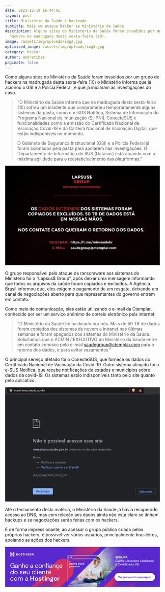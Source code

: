 ```yaml
---
date: 2021-12-10 16:44:01
layout: post
title: Ministério da Saúde é hackeado
subtitle: Mais um ataque hacker ao Ministério da Saúde.
description: Alguns sites do Ministério da Saúde foram invadidos por um grupo de
  hackers na madrugada desta sexta-feira (10).
image: /assets/img/uploads/img3.jpg
optimized_image: /assets/img/uploads/img3.jpg
category: hacker
author: andreribas
paginate: false
---
```

Como alguns sites do Ministério da Saúde foram invadidos por um grupo de hackers na madrugada desta sexta-feira (10) o Ministério informa que já acionou o GSI e a Polícia Federal, e que já iniciaram as investigações do caso.

> "O Ministério da Saúde informa que na madrugada desta sexta-feira (10) sofreu um incidente que comprometeu temporariamente alguns sistemas da pasta, como o e-SUS Notifica, Sistema de Informação do Programa Nacional de Imunização (SI-PNI), ConecteSUS e funcionalidades como a emissão do Certificado Nacional de Vacinação Covid-19 e da Carteira Nacional de Vacinação Digital, que estão indisponíveis no momento.
>
> O Gabinete de Segurança Institucional (GSI) e a Polícia Federal já foram acionados pela pasta para apoiarem nas investigações. O Departamento de Informática do SUS (Datasus) está atuando com a máxima agilidade para o reestabelecimento das plataformas."

![Mensagem dos hackers no site](/assets/img/uploads/img2.jpg "Hackers enviaram mensagem pedindo para que entrem em contato com eles")

O grupo responsável pelo ataque de ransomware aos sistemas do Ministério foi o “Lapsus$ Group”, após deixar uma mensagem informando que todos os arquivos da saúde foram copiados e excluídos. A Agência Brasil informou que, eles exigem o pagamento de um resgate, deixando um canal de negociações aberto para que representantes do governo entrem em contato.

Como meio de comunicação, eles estão utilizando o e-mail da Ctemplar, conhecido por ser um serviço anônimo de correio eletrônico pela internet.

> “O Ministério da Saúde foi hackeado por nós. Mais de 50 TB de dados foram copiados dos sistemas de nuvem e intranet nas últimas semanas e foram apagados dos sistemas do Ministério da Saúde. Solicitamos que o ADMIN / EXECUTIVO do Ministério da Saúde entre em contato conosco pelo e-mail saudegroup@ctemplar.com para o retorno dos dados, e para evitar vazamentos.”

O principal serviço afetado foi o ConecteSUS, que fornece os dados do Certificado Nacional de Vacinação da Covid-19. Outro sistema atingido foi o e-SUS Notifica, que recebe notificações de estados e municípios sobre dados da covid-19.
Os sistemas estão indisponíveis tanto pelo site quanto pelo aplicativo.

![Site ConectaSus da Sáude indisponível](/assets/img/uploads/img.jpg "Site ConectaSus da Sáude continua indisponível após ataque de grupo hacker")

Até o fechamento desta matéria, o Ministério da Saúde já havia recuperado acesso ao DNS, mas com relação aos dados ainda não está claro se tinham backups e se negociações serão feitas com os hackers.

E de forma impressionante, ao acessar o grupo público criado pelos próprios hackers, é possível ver vários usuários, principalmente brasileiros, apoiando as ações dos hackers. 

<a href="https://arnext.net/produto/hospedagem-premium">

![Hostinger Ads](/assets/img/uploads/br-970x250.jpg "Ads Hostinger")